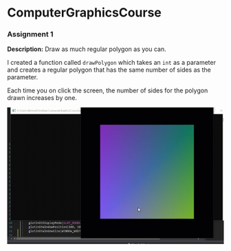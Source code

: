 # ComputerGraphicsCourse

### Assignment 1
**Description:** Draw as much regular polygon as you can.

I created a function called `drawPolygon` which takes an `int` as a parameter and creates a regular polygon that has the same number of sides as the parameter.

Each time you on click the screen, the number of sides for the polygon drawn increases by one.

![alt text](week__01/assignment_1_preview.gif "Logo Title Text 1")